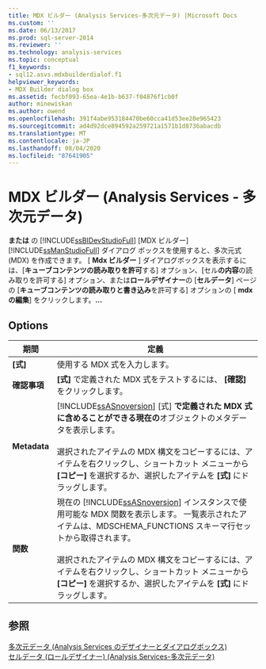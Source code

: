 ```yaml
---
title: MDX ビルダー (Analysis Services-多次元データ) |Microsoft Docs
ms.custom: ''
ms.date: 06/13/2017
ms.prod: sql-server-2014
ms.reviewer: ''
ms.technology: analysis-services
ms.topic: conceptual
f1_keywords:
- sql12.asvs.mdxbuilderdialof.f1
helpviewer_keywords:
- MDX Builder dialog box
ms.assetid: fecbf093-65ea-4e1b-b637-f04876f1cb0f
author: minewiskan
ms.author: owend
ms.openlocfilehash: 391f4abe953184470be60cca41d53ee20e965423
ms.sourcegitcommit: ad4d92dce894592a259721a1571b1d8736abacdb
ms.translationtype: MT
ms.contentlocale: ja-JP
ms.lasthandoff: 08/04/2020
ms.locfileid: "87641905"
---
```

# <a name="mdx-builder-analysis-services---multidimensional-data"></a>MDX ビルダー (Analysis Services - 多次元データ)
  **または** の [!INCLUDE[ssBIDevStudioFull](../includes/ssbidevstudiofull-md.md)] [MDX ビルダー] [!INCLUDE[ssManStudioFull](../includes/ssmanstudiofull-md.md)] ダイアログ ボックスを使用すると、多次元式 (MDX) を作成できます。 [ **Mdx ビルダー** ] ダイアログボックスを表示するには、[**キューブコンテンツの読み取りを許可**する] オプション、[セル**の内容**の読み取りを許可する] オプション、または**ロールデザイナー**の [**セルデータ**] ページの [**キューブコンテンツの読み取りと書き込み**を許可する] オプションの [ **mdx の編集**] をクリックします。**...**  
  
## <a name="options"></a>Options  
  
|期間|定義|  
|----------|----------------|  
|**[式]**|使用する MDX 式を入力します。|  
|**確認事項**|**[式]** で定義された MDX 式をテストするには、 **[確認]** をクリックします。|  
|**Metadata**|[!INCLUDE[ssASnoversion](../includes/ssasnoversion-md.md)] [式] **で定義された MDX 式に含めることができる現在の**オブジェクトのメタデータを表示します。<br /><br /> 選択されたアイテムの MDX 構文をコピーするには、アイテムを右クリックし、ショートカット メニューから **[コピー]** を選択するか、選択したアイテムを **[式]** にドラッグします。|  
|**関数**|現在の [!INCLUDE[ssASnoversion](../includes/ssasnoversion-md.md)] インスタンスで使用可能な MDX 関数を表示します。 一覧表示されたアイテムは、MDSCHEMA_FUNCTIONS スキーマ行セットから取得されます。<br /><br /> 選択されたアイテムの MDX 構文をコピーするには、アイテムを右クリックし、ショートカット メニューから **[コピー]** を選択するか、選択したアイテムを **[式]** にドラッグします。|  
  
## <a name="see-also"></a>参照  
 [多次元データ &#40;Analysis Services のデザイナーとダイアログボックス&#41;](analysis-services-designers-and-dialog-boxes-multidimensional-data.md)   
 [セルデータ &#40;ロールデザイナー&#41; &#40;Analysis Services-多次元データ&#41;](https://msdn.microsoft.com/library/ms177279(v=sql.120).aspx)  
  
  
